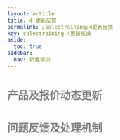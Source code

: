 ```yaml
---
layout: article
title: 4.更新反馈
permalink: /salestraining/4更新反馈
key: salestraining-4更新反馈
aside:
  toc: true
sidebar:
  nav: 销售培训
---
```




<bro/><bro/>

# <font size="5" color="gray">产品及报价动态更新</font>

# <font size="5" color="gray">问题反馈及处理机制</font>